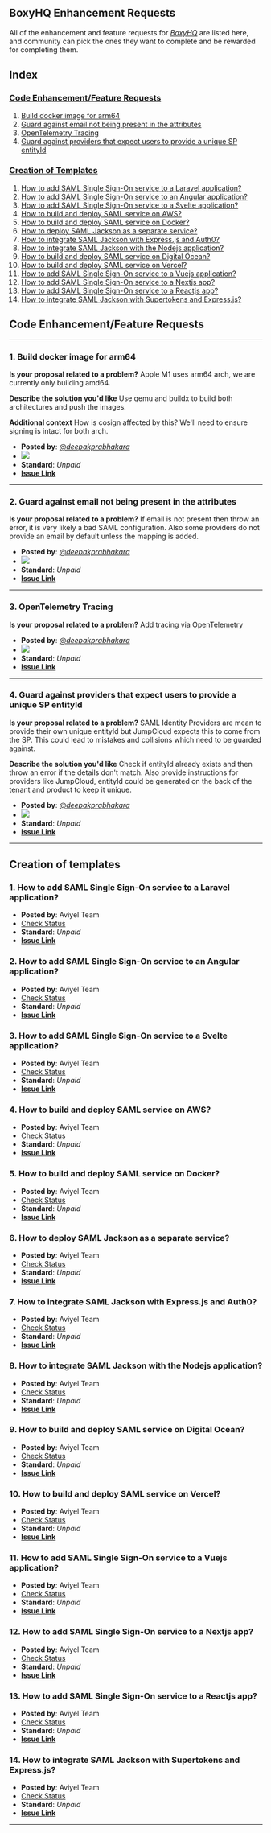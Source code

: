 ## BoxyHQ Enhancement Requests

All of the enhancement and feature requests for _[BoxyHQ](https://boxyhq.com/)_ are listed here, and community can pick the ones they want to complete and be rewarded for completing them.

## Index

### [Code Enhancement/Feature Requests](#code-enhancementfeature-requests)
   1. [Build docker image for arm64](#2-build-docker-image-for-arm64)
   2. [Guard against email not being present in the attributes](#3-guard-against-email-not-being-present-in-the-attributes)
   3. [OpenTelemetry Tracing](#4-opentelemetry-tracing)
   4. [Guard against providers that expect users to provide a unique SP entityId](#5-guard-against-providers-that-expect-users-to-provide-a-unique-sp-entityid)

### [Creation of Templates](#creation-of-templates-1)
   1. [How to add SAML Single Sign-On service to a Laravel application?](#1-how-to-add-saml-single-sign-on-service-to-a-laravel-application)
   2. [How to add SAML Single Sign-On service to an Angular application?](#2-how-to-add-saml-single-sign-on-service-to-an-angular-application)
   3. [How to add SAML Single Sign-On service to a Svelte application?](#3-how-to-add-saml-single-sign-on-service-to-a-svelte-application)
   4. [How to build and deploy SAML service on AWS?](#4-how-to-build-and-deploy-saml-service-on-aws)
   5. [How to build and deploy SAML service on Docker?](#5-how-to-build-and-deploy-saml-service-on-docker)
   6. [How to deploy SAML Jackson as a separate service?](#6-how-to-deploy-saml-jackson-as-a-separate-service)
   7. [How to integrate SAML Jackson with Express.js and Auth0?](#7-how-to-integrate-saml-jackson-with-expressjs-and-auth0)
   8. [How to integrate SAML Jackson with the Nodejs application?](#8-how-to-integrate-saml-jackson-with-the-nodejs-application)
   9. [How to build and deploy SAML service on Digital Ocean?](#9-how-to-build-and-deploy-saml-service-on-digital-ocean)
   10. [How to build and deploy SAML service on Vercel?](#10-how-to-build-and-deploy-saml-service-on-vercel)
   11. [How to add SAML Single Sign-On service to a Vuejs application?](#11-how-to-add-saml-single-sign-on-service-to-a-vuejs-application)
   12. [How to add SAML Single Sign-On service to a Nextjs app?](#12-how-to-add-saml-single-sign-on-service-to-a-nextjs-app)
   13. [How to add SAML Single Sign-On service to a Reactjs app?](#13-how-to-add-saml-single-sign-on-service-to-a-reactjs-app)
   14. [How to integrate SAML Jackson with Supertokens and Express.js?](#14-how-to-integrate-saml-jackson-with-supertokens-and-expressjs)

## Code Enhancement/Feature Requests

---

### **1. Build docker image for arm64**

**Is your proposal related to a problem?**
Apple M1 uses arm64 arch, we are currently only building amd64.

**Describe the solution you'd like**
Use qemu and buildx to build both architectures and push the images.

**Additional context**
How is cosign affected by this? We'll need to ensure signing is intact for both arch.

- **Posted by**: _[@deepakprabhakara](https://github.com/deepakprabhakara)_
- <img src="https://img.shields.io/endpoint?url=https%3A%2F%2Faviyel-request-board.herokuapp.com%2Fboxyhq%2F124">
- **Standard**: _Unpaid_
- **[Issue Link](https://github.com/aviyelverse/Open-Source-Requests/issues/55)**

---

### **2. Guard against email not being present in the attributes**

**Is your proposal related to a problem?**
If email is not present then throw an error, it is very likely a bad SAML configuration. Also some providers do not provide an email by default unless the mapping is added.

- **Posted by**: _[@deepakprabhakara](https://github.com/deepakprabhakara)_
- <img src="https://img.shields.io/endpoint?url=https%3A%2F%2Faviyel-request-board.herokuapp.com%2Fboxyhq%2F116">
- **Standard**: _Unpaid_
- **[Issue Link](https://github.com/aviyelverse/Open-Source-Requests/issues/56)**

---

### **3. OpenTelemetry Tracing**

**Is your proposal related to a problem?**
Add tracing via OpenTelemetry

- **Posted by**: _[@deepakprabhakara](https://github.com/deepakprabhakara)_
- <img src="https://img.shields.io/endpoint?url=https%3A%2F%2Faviyel-request-board.herokuapp.com%2Fboxyhq%2F112">
- **Standard**: _Unpaid_
- **[Issue Link](https://github.com/aviyelverse/Open-Source-Requests/issues/57)**

---

### **4. Guard against providers that expect users to provide a unique SP entityId**

**Is your proposal related to a problem?**
SAML Identity Providers are mean to provide their own unique entityId but JumpCloud expects this to come from the SP. This could lead to mistakes and collisions which need to be guarded against.

**Describe the solution you'd like**
Check if entityId already exists and then throw an error if the details don't match. Also provide instructions for providers like JumpCloud, entityId could be generated on the back of the tenant and product to keep it unique.

- **Posted by**: _[@deepakprabhakara](https://github.com/deepakprabhakara)_
- <img src="https://img.shields.io/endpoint?url=https%3A%2F%2Faviyel-request-board.herokuapp.com%2Fboxyhq%2F117">
- **Standard**: _Unpaid_
- **[Issue Link](https://github.com/aviyelverse/Open-Source-Requests/issues/58)**

---

## Creation of templates

### **1. How to add SAML Single Sign-On service to a Laravel application?**

   - **Posted by**: Aviyel Team
   - [Check Status](https://sturdy-locust-74a.notion.site/BoxyHQ-b4940ecefc574ac0a85833b5aeebc82f)
   - **Standard**: _Unpaid_
   - **[Issue Link](https://github.com/aviyelverse/Open-Source-Requests/issues/94)**

### **2. How to add SAML Single Sign-On service to an Angular application?**

   - **Posted by**: Aviyel Team
   - [Check Status](https://sturdy-locust-74a.notion.site/BoxyHQ-b4940ecefc574ac0a85833b5aeebc82f)
   - **Standard**: _Unpaid_
   - **[Issue Link](https://github.com/aviyelverse/Open-Source-Requests/issues/96)**

### **3. How to add SAML Single Sign-On service to a Svelte application?**

   - **Posted by**: Aviyel Team
   - [Check Status](https://sturdy-locust-74a.notion.site/BoxyHQ-b4940ecefc574ac0a85833b5aeebc82f)
   - **Standard**: _Unpaid_
   - **[Issue Link](https://github.com/aviyelverse/Open-Source-Requests/issues/98)**

### **4. How to build and deploy SAML service on AWS?**

   - **Posted by**: Aviyel Team
   - [Check Status](https://sturdy-locust-74a.notion.site/BoxyHQ-b4940ecefc574ac0a85833b5aeebc82f)
   - **Standard**: _Unpaid_
   - **[Issue Link](https://github.com/aviyelverse/Open-Source-Requests/issues/99)**

### **5. How to build and deploy SAML service on Docker?**

   - **Posted by**: Aviyel Team
   - [Check Status](https://sturdy-locust-74a.notion.site/BoxyHQ-b4940ecefc574ac0a85833b5aeebc82f)
   - **Standard**: _Unpaid_
   - **[Issue Link](https://github.com/aviyelverse/Open-Source-Requests/issues/100)**

### **6. How to deploy SAML Jackson as a separate service?**

   - **Posted by**: Aviyel Team
   - [Check Status](https://sturdy-locust-74a.notion.site/BoxyHQ-b4940ecefc574ac0a85833b5aeebc82f)
   - **Standard**: _Unpaid_
   - **[Issue Link](https://github.com/aviyelverse/Open-Source-Requests/issues/101)**
  
### **7. How to integrate SAML Jackson with Express.js and Auth0?**

   - **Posted by**: Aviyel Team
   - [Check Status](https://sturdy-locust-74a.notion.site/BoxyHQ-b4940ecefc574ac0a85833b5aeebc82f)
   - **Standard**: _Unpaid_
   - **[Issue Link](https://github.com/aviyelverse/Open-Source-Requests/issues/102)**

### **8. How to integrate SAML Jackson with the Nodejs application?**

   - **Posted by**: Aviyel Team
   - [Check Status](https://sturdy-locust-74a.notion.site/BoxyHQ-b4940ecefc574ac0a85833b5aeebc82f)
   - **Standard**: _Unpaid_
   - **[Issue Link](https://github.com/aviyelverse/Open-Source-Requests/issues/103)**

### **9. How to build and deploy SAML service on Digital Ocean?**

   - **Posted by**: Aviyel Team
   - [Check Status](https://sturdy-locust-74a.notion.site/BoxyHQ-b4940ecefc574ac0a85833b5aeebc82f)
   - **Standard**: _Unpaid_
   - **[Issue Link](https://github.com/aviyelverse/Open-Source-Requests/issues/104)**

### **10. How to build and deploy SAML service on Vercel?**

   - **Posted by**: Aviyel Team
   - [Check Status](https://sturdy-locust-74a.notion.site/BoxyHQ-b4940ecefc574ac0a85833b5aeebc82f)
   - **Standard**: _Unpaid_
   - **[Issue Link](https://github.com/aviyelverse/Open-Source-Requests/issues/105)**

### **11. How to add SAML Single Sign-On service to a Vuejs application?**

   - **Posted by**: Aviyel Team
   - [Check Status](https://sturdy-locust-74a.notion.site/BoxyHQ-b4940ecefc574ac0a85833b5aeebc82f)
   - **Standard**: _Unpaid_
   - **[Issue Link](https://github.com/aviyelverse/Open-Source-Requests/issues/106)**

### **12. How to add SAML Single Sign-On service to a Nextjs app?**

   - **Posted by**: Aviyel Team
   - [Check Status](https://sturdy-locust-74a.notion.site/BoxyHQ-b4940ecefc574ac0a85833b5aeebc82f)
   - **Standard**: _Unpaid_
   - **[Issue Link](https://github.com/aviyelverse/Open-Source-Requests/issues/107)**

### **13. How to add SAML Single Sign-On service to a Reactjs app?**

   - **Posted by**: Aviyel Team
   - [Check Status](https://sturdy-locust-74a.notion.site/BoxyHQ-b4940ecefc574ac0a85833b5aeebc82f)
   - **Standard**: _Unpaid_
   - **[Issue Link](https://github.com/aviyelverse/Open-Source-Requests/issues/108)**

### **14. How to integrate SAML Jackson with Supertokens and Express.js?**

   - **Posted by**: Aviyel Team
   - [Check Status](https://sturdy-locust-74a.notion.site/BoxyHQ-b4940ecefc574ac0a85833b5aeebc82f)
   - **Standard**: _Unpaid_
   - **[Issue Link](https://github.com/aviyelverse/Open-Source-Requests/issues/109)**

---
